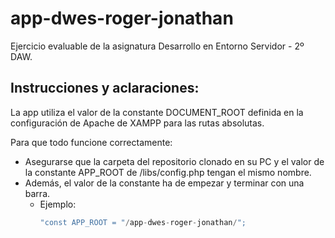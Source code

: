 # app-dwes-roger-jonathan
Ejercicio evaluable de la asignatura Desarrollo en Entorno Servidor - 2º DAW.

## Instrucciones y aclaraciones:
La app utiliza el valor de la constante DOCUMENT_ROOT definida en la configuración de Apache de XAMPP para las rutas absolutas.

Para que todo funcione correctamente:
 - Asegurarse que la carpeta del repositorio clonado en su PC y el valor de la constante APP_ROOT de /libs/config.php tengan el mismo nombre.
 - Además, el valor de la constante ha de empezar y terminar con una barra.
   - Ejemplo:
     ```PHP
     "const APP_ROOT = "/app-dwes-roger-jonathan/";
     ```

